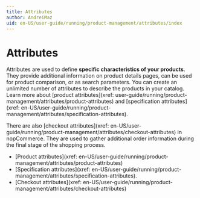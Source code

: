 ```yaml
---
title: Attributes
author: AndreiMaz
uid: en-US/user-guide/running/product-management/attributes/index
---
```


# Attributes

Attributes are used to define **specific characteristics of your products**. They provide additional information on product details pages, can be used for product comparison, or as search parameters. You can create an unlimited number of attributes to describe the products in your catalog. Learn more about [product attributes](xref: user-guide/running/product-management/attributes/product-attributes) and [specification attributes](xref: en-US/user-guide/running/product-management/attributes/specification-attributes).

There are also [checkout attributes](xref: en-US/user-guide/running/product-management/attributes/checkout-attributes) in nopCommerce. They are used to gather additional order information during the final stage of the shopping process.

- [Product attributes](xref: en-US/user-guide/running/product-management/attributes/product-attributes)
- [Specification attributes](xref: en-US/user-guide/running/product-management/attributes/specification-attributes).
- [Checkout attributes](xref: en-US/user-guide/running/product-management/attributes/checkout-attributes)